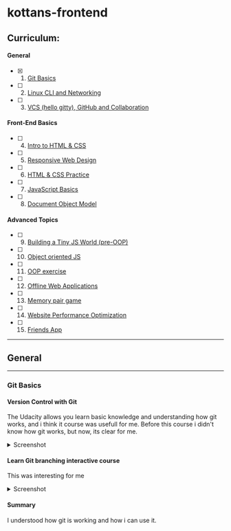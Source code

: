 # kottans-frontend

## Curriculum:


#### General
 - [x] 1. [Git Basics](#git-basics)
 - [ ] 2. [Linux CLI and Networking](#linux-cli-and-http)
 - [ ] 3. [VCS (hello gitty), GitHub and Collaboration](#git-collaboration)

#### Front-End Basics
 - [ ] 4. [Intro to HTML & CSS](#intro-to-html-and-css)
 - [ ] 5. [Responsive Web Design](#responsive-web-design)
 - [ ] 6. [HTML & CSS Practice](#html-&-css)
 - [ ] 7. [JavaScript Basics](#javascript-basics)
 - [ ] 8. [Document Object Model](#document-object-model) 

#### Advanced Topics
 - [ ] 9. [Building a Tiny JS World (pre-OOP)](#building-a-tiny-js-world) 
 - [ ] 10. [Object oriented JS](#object-oriented-js) 
 - [ ] 11. [OOP exercise](#oop-exercise) 
- [ ] 12. [Offline Web Applications](#offline-web-applications)
- [ ] 13. [Memory pair game](#memory-pair-game)
- [ ] 14. [Website Performance Optimization](#website-performance-optimization)
- [ ] 15. [Friends App](#friends-app) 

---

## General

---

### Git Basics

 #### Version Control with Git
 The Udacity allows you learn basic knowledge and understanding how git works, and i think it course was usefull for me. Before this course i didn't know how git works, but now, its clear for me. 
 
<details><summary>Screenshot</summary>
<p>

![Screenshot-image-link](https://i.imgur.com/EaAv7CR.png)
</p>
</details>

#### Learn Git branching interactive course

This was interesting for me

<details><summary>Screenshot</summary>
<p>

![Screenshot-image-link](https://i.imgur.com/bYCwQKX.png)
</p>
</details>

#### Summary

I understood how git is working and how i can use it.
